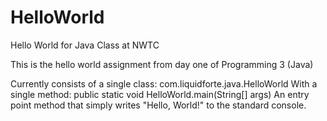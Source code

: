 # HelloWorld
Hello World for Java Class at NWTC

This is the hello world assignment from day one of Programming 3 (Java)

Currently consists of a single class: com.liquidforte.java.HelloWorld
With a single method: public static void HelloWorld.main(String[] args)
An entry point method that simply writes "Hello, World!" to the standard console.